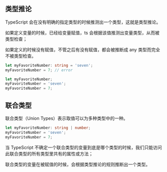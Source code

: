 ## 类型推论

TypeScript 会在没有明确的指定类型的时候推测出一个类型，这就是类型推论。

如果定义变量的时候，已经给变量赋值，ts 会根据该值推测出变量类型，从而被类型检查；

如果定义的时候没有赋值，不管之后有没有赋值，都会被推断成 any 类型而完全不被类型检查。

```typescript
let myFavoriteNumber: string = 'seven';
myFavoriteNumber = 7; // error

let myFavoriteNumber;
myFavoriteNumber = 'seven';
myFavoriteNumber = 7;
```



## 联合类型

联合类型（Union Types）表示取值可以为多种类型中的一种。

```typescript
let myFavoriteNumber: string | number;
myFavoriteNumber = 'seven';
myFavoriteNumber = 7;
```

当 TypeScript 不确定一个联合类型的变量到底是哪个类型的时候，我们只能访问此联合类型的所有类型里共有的属性或方法；

联合类型的变量在被赋值的时候，会根据类型推论的规则推断出一个类型。

